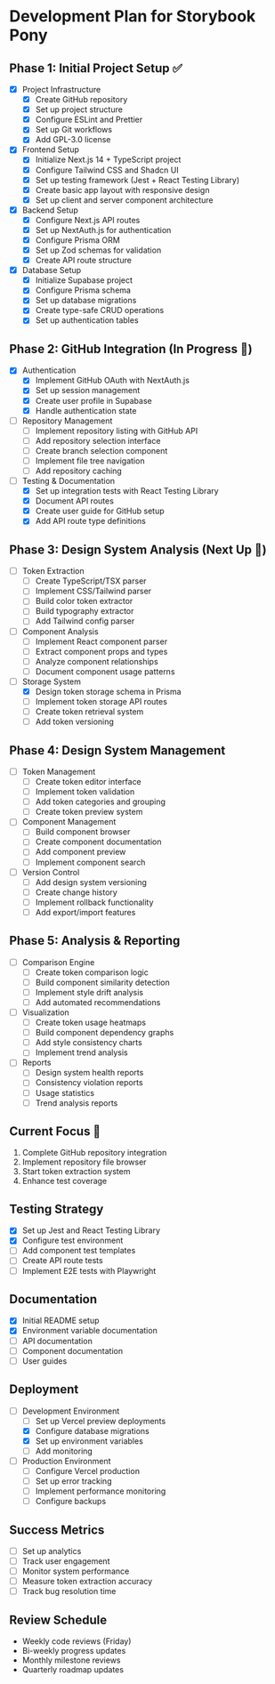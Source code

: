 # Development Plan for Storybook Pony

## Phase 1: Initial Project Setup ✅
- [x] Project Infrastructure
  - [x] Create GitHub repository
  - [x] Set up project structure
  - [x] Configure ESLint and Prettier
  - [x] Set up Git workflows
  - [x] Add GPL-3.0 license

- [x] Frontend Setup
  - [x] Initialize Next.js 14 + TypeScript project
  - [x] Configure Tailwind CSS and Shadcn UI
  - [x] Set up testing framework (Jest + React Testing Library)
  - [x] Create basic app layout with responsive design
  - [x] Set up client and server component architecture

- [x] Backend Setup
  - [x] Configure Next.js API routes
  - [x] Set up NextAuth.js for authentication
  - [x] Configure Prisma ORM
  - [x] Set up Zod schemas for validation
  - [x] Create API route structure

- [x] Database Setup
  - [x] Initialize Supabase project
  - [x] Configure Prisma schema
  - [x] Set up database migrations
  - [x] Create type-safe CRUD operations
  - [x] Set up authentication tables

## Phase 2: GitHub Integration (In Progress 🚀)
- [x] Authentication
  - [x] Implement GitHub OAuth with NextAuth.js
  - [x] Set up session management
  - [x] Create user profile in Supabase
  - [x] Handle authentication state

- [ ] Repository Management
  - [ ] Implement repository listing with GitHub API
  - [ ] Add repository selection interface
  - [ ] Create branch selection component
  - [ ] Implement file tree navigation
  - [ ] Add repository caching

- [ ] Testing & Documentation
  - [x] Set up integration tests with React Testing Library
  - [x] Document API routes
  - [x] Create user guide for GitHub setup
  - [x] Add API route type definitions

## Phase 3: Design System Analysis (Next Up 🎯)
- [ ] Token Extraction
  - [ ] Create TypeScript/TSX parser
  - [ ] Implement CSS/Tailwind parser
  - [ ] Build color token extractor
  - [ ] Build typography extractor
  - [ ] Add Tailwind config parser

- [ ] Component Analysis
  - [ ] Implement React component parser
  - [ ] Extract component props and types
  - [ ] Analyze component relationships
  - [ ] Document component usage patterns

- [ ] Storage System
  - [x] Design token storage schema in Prisma
  - [ ] Implement token storage API routes
  - [ ] Create token retrieval system
  - [ ] Add token versioning

## Phase 4: Design System Management
- [ ] Token Management
  - [ ] Create token editor interface
  - [ ] Implement token validation
  - [ ] Add token categories and grouping
  - [ ] Create token preview system

- [ ] Component Management
  - [ ] Build component browser
  - [ ] Create component documentation
  - [ ] Add component preview
  - [ ] Implement component search

- [ ] Version Control
  - [ ] Add design system versioning
  - [ ] Create change history
  - [ ] Implement rollback functionality
  - [ ] Add export/import features

## Phase 5: Analysis & Reporting
- [ ] Comparison Engine
  - [ ] Create token comparison logic
  - [ ] Build component similarity detection
  - [ ] Implement style drift analysis
  - [ ] Add automated recommendations

- [ ] Visualization
  - [ ] Create token usage heatmaps
  - [ ] Build component dependency graphs
  - [ ] Add style consistency charts
  - [ ] Implement trend analysis

- [ ] Reports
  - [ ] Design system health reports
  - [ ] Consistency violation reports
  - [ ] Usage statistics
  - [ ] Trend analysis reports

## Current Focus 🎯
1. Complete GitHub repository integration
2. Implement repository file browser
3. Start token extraction system
4. Enhance test coverage

## Testing Strategy
- [x] Set up Jest and React Testing Library
- [x] Configure test environment
- [ ] Add component test templates
- [ ] Create API route tests
- [ ] Implement E2E tests with Playwright

## Documentation
- [x] Initial README setup
- [x] Environment variable documentation
- [ ] API documentation
- [ ] Component documentation
- [ ] User guides

## Deployment
- [ ] Development Environment
  - [ ] Set up Vercel preview deployments
  - [x] Configure database migrations
  - [x] Set up environment variables
  - [ ] Add monitoring

- [ ] Production Environment
  - [ ] Configure Vercel production
  - [ ] Set up error tracking
  - [ ] Implement performance monitoring
  - [ ] Configure backups

## Success Metrics
- [ ] Set up analytics
- [ ] Track user engagement
- [ ] Monitor system performance
- [ ] Measure token extraction accuracy
- [ ] Track bug resolution time

## Review Schedule
- Weekly code reviews (Friday)
- Bi-weekly progress updates
- Monthly milestone reviews
- Quarterly roadmap updates
